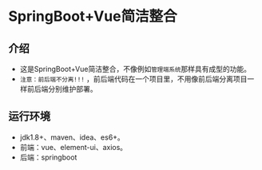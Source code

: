 # SpringBoot+Vue简洁整合

## 介绍
* 这是SpringBoot+Vue简洁整合，不像例如`管理端系统`那样具有成型的功能。
* `注意：前后端不分离!!!` ，前后端代码在一个项目里，不用像前后端分离项目一样前后端分别维护部署。
## 运行环境
* jdk1.8+、maven、idea、es6+。
* 前端：vue、element-ui、axios。
* 后端：springboot
        